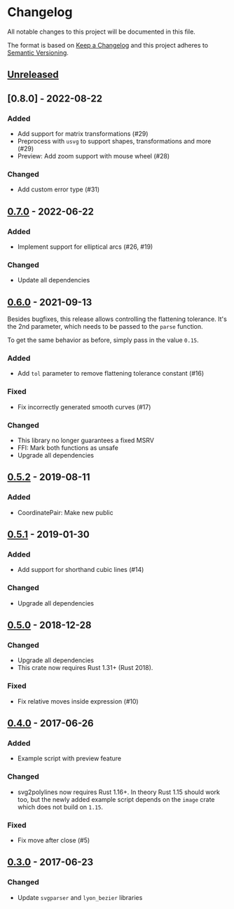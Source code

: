 # Changelog

All notable changes to this project will be documented in this file.

The format is based on [Keep a Changelog](http://keepachangelog.com/en/1.0.0/)
and this project adheres to [Semantic Versioning](http://semver.org/spec/v2.0.0.html).


## [Unreleased]


## [0.8.0] - 2022-08-22

### Added

- Add support for matrix transformations (#29)
- Preprocess with `usvg` to support shapes, transformations and more (#29)
- Preview: Add zoom support with mouse wheel (#28)

### Changed

- Add custom error type (#31)


## [0.7.0] - 2022-06-22

### Added

- Implement support for elliptical arcs (#26, #19)

### Changed

- Update all dependencies


## [0.6.0] - 2021-09-13

Besides bugfixes, this release allows controlling the flattening tolerance.
It's the 2nd parameter, which needs to be passed to the `parse` function.

To get the same behavior as before, simply pass in the value `0.15`.

### Added

- Add `tol` parameter to remove flattening tolerance constant (#16)

### Fixed

- Fix incorrectly generated smooth curves (#17)

### Changed

- This library no longer guarantees a fixed MSRV
- FFI: Mark both functions as unsafe
- Upgrade all dependencies


## [0.5.2] - 2019-08-11

### Added

- CoordinatePair: Make new public


## [0.5.1] - 2019-01-30

### Added

- Add support for shorthand cubic lines (#14)

### Changed

- Upgrade all dependencies


## [0.5.0] - 2018-12-28

### Changed

- Upgrade all dependencies
- This crate now requires Rust 1.31+ (Rust 2018).

### Fixed

- Fix relative moves inside expression (#10)


## [0.4.0] - 2017-06-26

### Added

- Example script with preview feature

### Changed

- svg2polylines now requires Rust 1.16+. In theory Rust 1.15 should work too,
  but the newly added example script depends on the `image` crate which does
  not build on `1.15`.

### Fixed

- Fix move after close (#5)


## [0.3.0] - 2017-06-23

### Changed

- Update `svgparser` and `lyon_bezier` libraries


[Unreleased]: https://github.com/dbrgn/svg2polylines/compare/v0.7.0...HEAD
[0.7.0]: https://github.com/dbrgn/svg2polylines/compare/v0.6.0...v0.7.0
[0.6.0]: https://github.com/dbrgn/svg2polylines/compare/v0.5.2...v0.6.0
[0.5.2]: https://github.com/dbrgn/svg2polylines/compare/v0.5.1...v0.5.2
[0.5.1]: https://github.com/dbrgn/svg2polylines/compare/v0.5.0...v0.5.1
[0.5.0]: https://github.com/dbrgn/svg2polylines/compare/svg2polylines-0.4.0...v0.5.0
[0.4.0]: https://github.com/dbrgn/svg2polylines/compare/svg2polylines-0.3.0...svg2polylines-0.4.0
[0.3.0]: https://github.com/dbrgn/svg2polylines/compare/svg2polylines-0.2.0...svg2polylines-0.3.0
